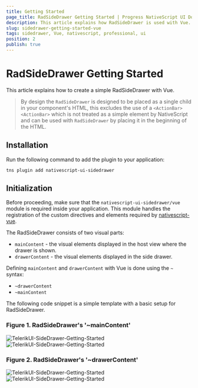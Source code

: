 ```yaml
---
title: Getting Started
page_title: RadSideDrawer Getting Started | Progress NativeScript UI Documentation
description: This article explains how RadSideDrawer is used with Vue.
slug: sidedrawer-getting-started-vue
tags: sidedrawer, Vue, nativescript, professional, ui
position: 2
publish: true
---
```


# RadSideDrawer Getting Started

This article explains how to create a simple RadSideDrawer with Vue.

> By design the `RadSideDrawer` is designed to be placed as a single child in your component's HTML, this excludes the use of a `<ActionBar><ActionBar>` which is not treated as a simple element by NativeScript and can be used with `RadSideDrawer` by placing it in the beginning of the HTML.

## Installation

Run the following command to add the plugin to your application:

``` Shell
tns plugin add nativescript-ui-sidedrawer
```

## Initialization

Before proceeding, make sure that the `nativescript-ui-sidedrawer/vue` module is required inside your application. This module handles the registration of the custom directives and elements required by [nativescript-vue](https://nativescript-vue.org/).

The RadSideDrawer consists of two visual parts:

* `mainContent` - the visual elements displayed in the host view where the drawer is shown.
* `drawerContent` - the visual elements displayed in the side drawer.

Defining `mainContent` and `drawerContent`  with Vue is done using the `~` syntax:

* `~drawerContent`
* `~mainContent`

The following code snippet is a simple template with a basic setup for RadSideDrawer.

<snippet id='sidedrawer-getting-started-vue'/>

### Figure 1. RadSideDrawer's '~mainContent'

![TelerikUI-SideDrawer-Getting-Started](../../../ui/img/ns_ui/drawer-getting-started-ios-1.png "Side drawer main content on iOS.") ![TelerikUI-SideDrawer-Getting-Started](../../../ui/img/ns_ui/drawer-getting-started-android-1.png "Side drawer main content on Android.")

### Figure 2. RadSideDrawer's '~drawerContent'

![TelerikUI-SideDrawer-Getting-Started](../../../ui/img/ns_ui/drawer-getting-started-ios-2.png "Drawer content on iOS.") ![TelerikUI-SideDrawer-Getting-Started](../../../ui/img/ns_ui/drawer-getting-started-android-2.png "Drawer content on Android.")
